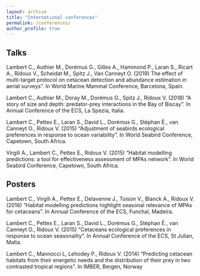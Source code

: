 ```yaml
---
layout: archive
title: "International conferences"
permalink: /conferences/
author_profile: true
---
```


Talks
-----
Lambert C., Authier M., Dorémus G., Gilles A., Hammond P., Laran S., Ricart A., Ridoux V., Scheidat M., Spitz J., Van Canneyt O. (2019) The effect of multi-target protocol on cetacean detection and abundance estimation in aerial surveys”. In World Marine Mammal Conference, Barcelona, Spain.

Lambert C., Authier M., Doray M., Dorémus G., Spitz J., Ridoux V. (2018) “A story of size and depth: predator-prey interactions in the Bay of Biscay”. In Annual Conference of the ECS, La Spezia, Italia. 

Lambert C., Pettex E., Laran S., David L., Dorémus G., Stéphan É., van Canneyt O., Ridoux V. (2015) “Adjustment of seabirds ecological preferences in response to ocean variability”. In World Seabird Conference, Capetown, South Africa.

Virgili A., Lambert C., Pettex E., Ridoux V. (2015) “Habitat modelling predictions: a tool for effectiveness assessment of MPAs network”. In World Seabird Conference, Capetown, South Africa.

Posters
-----
Lambert C., Virgili A., Pettex E., Delavenne J., Toison V., Blanck A., Ridoux V. (2016) “Habitat modelling predictions highlight seasonal relevance of MPAs for cetaceans”. In Annual Conference of the ECS, Funchal, Madeira.

Lambert C., Pettex E., Laran S., David L., Dorémus G., Stéphan É., van Canneyt O., Ridoux V. (2015) “Cetaceans ecological preferences in response to ocean seasonality”. In Annual Conference of the ECS, St Julian, Malta.

Lambert C., Mannocci L, Lehodey P., Ridoux V. (2014) “Predicting cetacean habitats from their energetic needs and the distribution of their prey in two contrasted tropical regions”. In IMBER, Bergen, Norway
